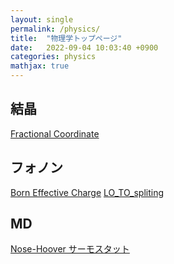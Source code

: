 ```yaml
---
layout: single
permalink: /physics/
title:  "物理学トップページ"
date:   2022-09-04 10:03:40 +0900
categories: physics
mathjax: true
---
```


## 結晶

[Fractional Coordinate](fractional.md)

## フォノン

[Born Effective Charge](Born_effective_charge.md)
[LO_TO_spliting](phonon/loto_1.md)

## MD

[Nose-Hoover サーモスタット](MD/nose_hoover.md)
